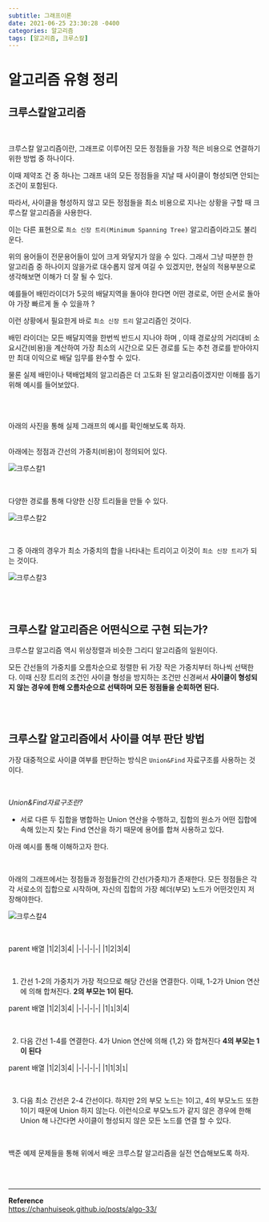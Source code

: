 ```yaml
---
subtitle: 그래프이론
date: 2021-06-25 23:30:28 -0400
categories: 알고리즘
tags: [알고리즘, 크루스칼]
---
```


# 알고리즘 유형 정리

## 크루스칼알고리즘

<br>

크루스칼 알고리즘이란, 그래프로 이루어진 모든 정점들을 가장 적은 비용으로 연결하기 위한 방법 중 하나이다.

이때 제약조
건 중 하나는 그래프 내의 모든 정점들을 지날 때 사이클이 형성되면 안되는 조건이 포함된다.

따라서, 사이클을 형성하지 않고 모든 정점들을 최소 비용으로 지나는 상황을 구할 때 크루스칼 알고리즘을 사용한다.

이는 다른 표현으로 `최소 신장 트리(Minimum Spanning Tree)` 알고리즘이라고도 불리운다.


위의 용어들이 전문용어들이 있어 크게 와닿지가 않을 수 있다.
그래서 그냥 따분한 한 알고리즘 중 하나이지 않을가로 대수롭지 않게 여길 수 있겠지만, 현실의 적용부분으로 생각해보면 이해가 더 잘 될 수 있다.

예를들어 배민라이더가 5곳의 배달지역을 돌아야 한다면 어떤 경로로, 어떤 순서로 돌아야 가장 빠르게 돌 수 있을까 ?

이런 상황에서 필요한게 바로 `최소 신장 트리` 알고리즘인 것이다.

배민 라이더는 모든 배달지역을 한번씩 반드시 지나야 하며 , 이때 경로상의 거리대비 소요시간(비용)을 계산하여 가장 최소의 시간으로 모든 경로를 도는 추천 경로를 받아야지만 최대 이익으로 배달 임무를 완수할 수 있다.

물론 실제 배민이나 택배업체의 알고리즘은 더 고도화 된 알고리즘이겠지만 이해를 돕기 위해 예시를 들어보았다.

<br><br>

아래의 사진을 통해 실제 그래프의 예시를 확인해보도록 하자.


<br>
아래에는 정점과 간선의 가중치(비용)이 정의되어 있다.

![크루스칼1](https://junstar17.github.io/img/크루스칼1.JPG)

<br>

다양한 경로를 통해 다양한 신장 트리들을 만들 수 있다.

![크루스칼2](https://junstar17.github.io/img/크루스칼2.JPG)

<br>

그 중 아래의 경우가 최소 가중치의 합을 나타내는 트리이고 이것이 `최소 신장 트리`가 되는 것이다.

![크루스칼3](https://junstar17.github.io/img/크루스칼3.JPG)


<br><br>

## 크루스칼 알고리즘은 어떤식으로 구현 되는가?

크루스칼 알고리즘 역시 위상정렬과 비슷한 그리디 알고리즘의 일원이다.

모든 간선들의 가중치를 오름차순으로 정렬한 뒤 가장 작은 가중치부터 하나씩 선택한다. 이때 신장 트리의 조건인 사이클 형성을 방지하는 조건만 신경써서
**사이클이 형성되지 않는 경우에 한해 오름차순으로 선택하며 모든 정점들을 순회하면 된다.**

<br><br>

## 크루스칼 알고리즘에서 사이클 여부 판단 방법

가장 대중적으로 사이클 여부를 판단하는 방식은 `Union&Find` 자료구조를 사용하는 것이다.

<br>

*Union&Find자료구조란?*
- 서로 다른 두 집합을 병합하는 Union 연산을 수행하고, 집합의 원소가 어떤 집합에 속해 있는지 찾는 Find 연산을 하기 때문에 용어를 합쳐 사용하고 있다.


아래 예시를 통해 이해하고자 한다.

<br>

아래의 그래프에서는 정점들과 정점들간의 간선(가중치)가 존재한다. 모든 정점들은 각각 서로소의 집합으로 시작하며, 자신의 집합의 가장 헤더(부모) 노드가 어떤것인지 저장해야한다.


![크루스칼4](https://junstar17.github.io/img/크루스칼4.JPG)

<br>

parent 배열
|1|2|3|4|
|-|-|-|-|
|1|2|3|4|

<br>

1. 간선 1-2의 가중치가 가장 적으므로 해당 간선을 연결한다.
이때, 1-2가 Union 연산에 의해 합쳐진다.
**2의 부모는 1이 된다.** 

parent 배열
|1|2|3|4|
|-|-|-|-|
|1|`1`|3|4|

<br>

2. 다음 간선 1-4를 연결한다.
4가 Union 연산에 의해 {1,2} 와 합쳐진다 **4의 부모는 1이 된다**

parent 배열
|1|2|3|4|
|-|-|-|-|
|1|1|3|`1`|

<br>

3. 다음 최소 간선은 2-4 간선이다. 하지만 2의 부모 노드는 1이고, 4의 부모노드 또한 1이기 때문에 Union 하지 않는다.
이런식으로 부모노드가 같지 않은 경우에 한해 Union 해 나간다면 사이클이 형성되지 않은 모든 노드를 연결 할 수 있다.

<br>

백준 예제 문제들을 통해 위에서 배운 크루스칼 알고리즘을 실전 연습해보도록 하자.

<br>
<br>

<hr>

**Reference** <br>
https://chanhuiseok.github.io/posts/algo-33/<br>

